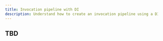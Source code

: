 ```yaml
---
title: Invocation pipeline with DI
description: Understand how to create an invocation pipeline using a DI container.
---
```


## TBD
